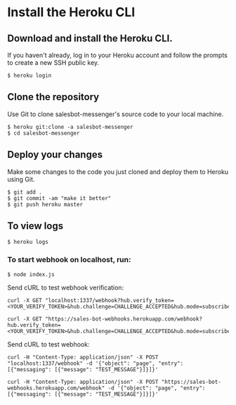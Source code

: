# Install the Heroku CLI

## Download and install the Heroku CLI.

If you haven't already, log in to your Heroku account and follow the prompts to create a new SSH public key.

    $ heroku login

## Clone the repository

Use Git to clone salesbot-messenger's source code to your local machine.

    $ heroku git:clone -a salesbot-messenger
    $ cd salesbot-messenger

## Deploy your changes

Make some changes to the code you just cloned and deploy them to Heroku using Git.

    $ git add .
    $ git commit -am "make it better"
    $ git push heroku master

## To view logs

    $ heroku logs

### To start webhook on localhost, run:

    $ node index.js

Send cURL to test webhook verification:

    curl -X GET "localhost:1337/webhook?hub.verify_token=<YOUR_VERIFY_TOKEN>&hub.challenge=CHALLENGE_ACCEPTED&hub.mode=subscribe"

    curl -X GET "https://sales-bot-webhooks.herokuapp.com/webhook?hub.verify_token=<YOUR_VERIFY_TOKEN>&hub.challenge=CHALLENGE_ACCEPTED&hub.mode=subscribe"

Send cURL to test webhook:

    curl -H "Content-Type: application/json" -X POST "localhost:1337/webhook" -d '{"object": "page", "entry": [{"messaging": [{"message": "TEST_MESSAGE"}]}]}'

    curl -H "Content-Type: application/json" -X POST "https://sales-bot-webhooks.herokuapp.com/webhook" -d '{"object": "page", "entry": [{"messaging": [{"message": "TEST_MESSAGE"}]}]}'
